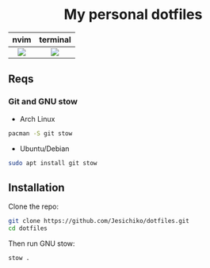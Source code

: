 <h1 align="center">
  My personal dotfiles
</h1>

| nvim | terminal |
| --- | --- |
| <center><img src = https://github.com/user-attachments/assets/6fd0ac3e-f73f-4d4c-8e22-110a60fbaea0></center>|  <center><img src = https://github.com/user-attachments/assets/879d53a2-ecb5-4b7c-bb48-f4543f611c65></center>|

## Reqs
### Git and GNU stow
- Arch Linux
```sh
pacman -S git stow
```
- Ubuntu/Debian
```sh
sudo apt install git stow
```

## Installation
Clone the repo:
```sh
git clone https://github.com/Jesichiko/dotfiles.git
cd dotfiles
```
Then run GNU stow:
```
stow .
```
